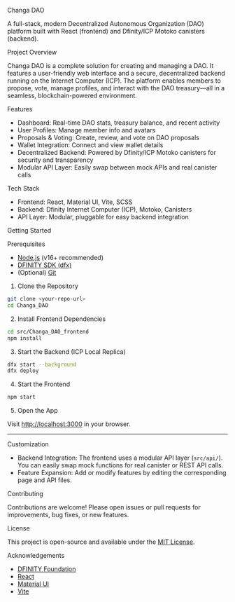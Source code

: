  Changa DAO

A full-stack, modern Decentralized Autonomous Organization (DAO) platform built with React (frontend) and Dfinity/ICP Motoko canisters (backend).

 Project Overview

Changa DAO is a complete solution for creating and managing a DAO. It features a user-friendly web interface and a secure, decentralized backend running on the Internet Computer (ICP). The platform enables members to propose, vote, manage profiles, and interact with the DAO treasury—all in a seamless, blockchain-powered environment.

 Features

- Dashboard: Real-time DAO stats, treasury balance, and recent activity
- User Profiles: Manage member info and avatars
- Proposals & Voting: Create, review, and vote on DAO proposals
- Wallet Integration: Connect and view wallet details
- Decentralized Backend: Powered by Dfinity/ICP Motoko canisters for security and transparency
- Modular API Layer: Easily swap between mock APIs and real canister calls

 Tech Stack

- Frontend: React, Material UI, Vite, SCSS
- Backend: Dfinity Internet Computer (ICP), Motoko, Canisters
- API Layer: Modular, pluggable for easy backend integration

Getting Started

 Prerequisites

- [Node.js](https://nodejs.org/) (v16+ recommended)
- [DFINITY SDK (dfx)](https://smartcontracts.org/docs/quickstart/quickstart-intro.html)
- (Optional) [Git](https://git-scm.com/)

 1. Clone the Repository

```bash
git clone <your-repo-url>
cd Changa_DAO
```

 2. Install Frontend Dependencies

```bash
cd src/Changa_DAO_frontend
npm install
```

 3. Start the Backend (ICP Local Replica)

```bash
dfx start --background
dfx deploy
```

 4. Start the Frontend

```bash
npm start
```

 5. Open the App

Visit [http://localhost:3000](http://localhost:3000) in your browser.

---

 Customization

- Backend Integration:
  The frontend uses a modular API layer (`src/api/`). You can easily swap mock functions for real canister or REST API calls.
- Feature Expansion:
  Add or modify features by editing the corresponding page and API files.

Contributing

Contributions are welcome! Please open issues or pull requests for improvements, bug fixes, or new features.

 License

This project is open-source and available under the [MIT License](LICENSE).

 Acknowledgements

- [DFINITY Foundation](https://dfinity.org/)
- [React](https://reactjs.org/)
- [Material UI](https://mui.com/)
- [Vite](https://vitejs.dev/)

